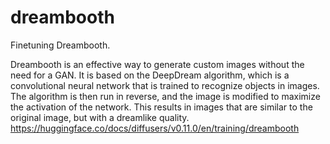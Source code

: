 # dreambooth
Finetuning Dreambooth. 

Dreambooth is an effective way to generate custom images without the need for a GAN. It is based on the DeepDream algorithm, which is a convolutional neural network that is trained to recognize objects in images. The algorithm is then run in reverse, and the image is modified to maximize the activation of the network. This results in images that are similar to the original image, but with a dreamlike quality.
https://huggingface.co/docs/diffusers/v0.11.0/en/training/dreambooth





